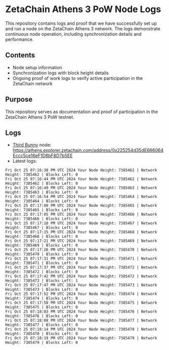# ZetaChain Athens 3 PoW Node Logs
This repository contains logs and proof that we have successfully set up and run a node on the ZetaChain Athens 3 network. The logs demonstrate continuous node operation, including synchronization details and performance.

## Contents
- Node setup information
- Synchronization logs with block height details
- Ongoing proof of work logs to verify active participation in the ZetaChain network

## Purpose
This repository serves as documentation and proof of participation in the ZetaChain Athens 3 PoW testnet.

## Logs

- [Third Bunny](https://thirdbunny.xyz/) node: https://athens.explorer.zetachain.com/address/0x225254d35dE666064Eccc5ce16eF1D8bF8D7b5EE
- Latest logs:
```
Fri Oct 25 07:16:38 PM UTC 2024 Your Node Height: 7385462 | Network Height: 7385462 | Blocks Left: 0
Fri Oct 25 07:16:44 PM UTC 2024 Your Node Height: 7385462 | Network Height: 7385462 | Blocks Left: 0
Fri Oct 25 07:16:49 PM UTC 2024 Your Node Height: 7385463 | Network Height: 7385463 | Blocks Left: 0
Fri Oct 25 07:16:54 PM UTC 2024 Your Node Height: 7385464 | Network Height: 7385464 | Blocks Left: 0
Fri Oct 25 07:17:00 PM UTC 2024 Your Node Height: 7385465 | Network Height: 7385465 | Blocks Left: 0
Fri Oct 25 07:17:05 PM UTC 2024 Your Node Height: 7385466 | Network Height: 7385466 | Blocks Left: 0
Fri Oct 25 07:17:10 PM UTC 2024 Your Node Height: 7385467 | Network Height: 7385467 | Blocks Left: 0
Fri Oct 25 07:17:15 PM UTC 2024 Your Node Height: 7385468 | Network Height: 7385468 | Blocks Left: 0
Fri Oct 25 07:17:21 PM UTC 2024 Your Node Height: 7385469 | Network Height: 7385469 | Blocks Left: 0
Fri Oct 25 07:17:26 PM UTC 2024 Your Node Height: 7385470 | Network Height: 7385470 | Blocks Left: 0
Fri Oct 25 07:17:31 PM UTC 2024 Your Node Height: 7385471 | Network Height: 7385471 | Blocks Left: 0
Fri Oct 25 07:17:37 PM UTC 2024 Your Node Height: 7385472 | Network Height: 7385472 | Blocks Left: 0
Fri Oct 25 07:17:42 PM UTC 2024 Your Node Height: 7385472 | Network Height: 7385473 | Blocks Left: 1
Fri Oct 25 07:17:47 PM UTC 2024 Your Node Height: 7385473 | Network Height: 7385473 | Blocks Left: 0
Fri Oct 25 07:17:52 PM UTC 2024 Your Node Height: 7385474 | Network Height: 7385474 | Blocks Left: 0
Fri Oct 25 07:17:58 PM UTC 2024 Your Node Height: 7385475 | Network Height: 7385475 | Blocks Left: 0
Fri Oct 25 07:18:03 PM UTC 2024 Your Node Height: 7385476 | Network Height: 7385476 | Blocks Left: 0
Fri Oct 25 07:18:08 PM UTC 2024 Your Node Height: 7385477 | Network Height: 7385477 | Blocks Left: 0
Fri Oct 25 07:18:14 PM UTC 2024 Your Node Height: 7385478 | Network Height: 7385478 | Blocks Left: 0
Fri Oct 25 07:18:19 PM UTC 2024 Your Node Height: 7385479 | Network Height: 7385479 | Blocks Left: 0
```
